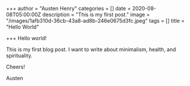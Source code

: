 +++
author = "Austen Henry"
categories = []
date = 2020-08-08T05:00:00Z
description = "This is my first post."
image = "/images/1afb310d-36cb-43a8-ad8b-246e0675d3fc.jpeg"
tags = []
title = "Hello World"

+++
Hello world!

This is my first blog post. I want to write about minimalism, health, and spirituality.

Cheers!

Austen